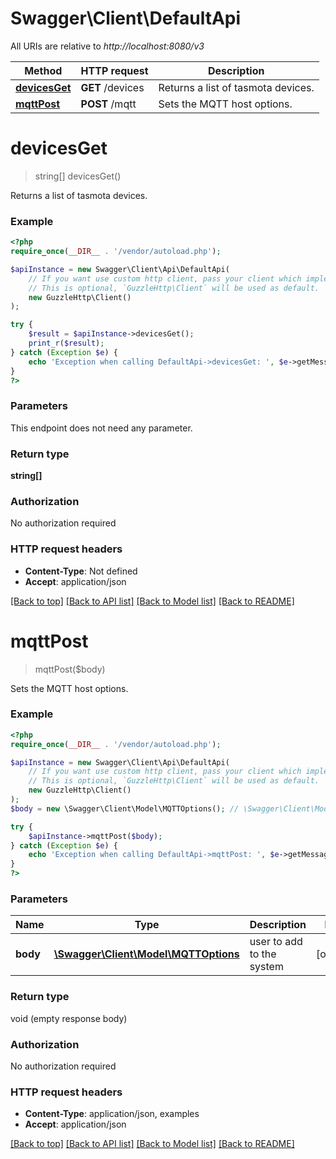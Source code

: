 # Swagger\Client\DefaultApi

All URIs are relative to *http://localhost:8080/v3*

Method | HTTP request | Description
------------- | ------------- | -------------
[**devicesGet**](DefaultApi.md#devicesget) | **GET** /devices | Returns a list of tasmota devices.
[**mqttPost**](DefaultApi.md#mqttpost) | **POST** /mqtt | Sets the MQTT host options.

# **devicesGet**
> string[] devicesGet()

Returns a list of tasmota devices.

### Example
```php
<?php
require_once(__DIR__ . '/vendor/autoload.php');

$apiInstance = new Swagger\Client\Api\DefaultApi(
    // If you want use custom http client, pass your client which implements `GuzzleHttp\ClientInterface`.
    // This is optional, `GuzzleHttp\Client` will be used as default.
    new GuzzleHttp\Client()
);

try {
    $result = $apiInstance->devicesGet();
    print_r($result);
} catch (Exception $e) {
    echo 'Exception when calling DefaultApi->devicesGet: ', $e->getMessage(), PHP_EOL;
}
?>
```

### Parameters
This endpoint does not need any parameter.

### Return type

**string[]**

### Authorization

No authorization required

### HTTP request headers

 - **Content-Type**: Not defined
 - **Accept**: application/json

[[Back to top]](#) [[Back to API list]](../../README.md#documentation-for-api-endpoints) [[Back to Model list]](../../README.md#documentation-for-models) [[Back to README]](../../README.md)

# **mqttPost**
> mqttPost($body)

Sets the MQTT host options.

### Example
```php
<?php
require_once(__DIR__ . '/vendor/autoload.php');

$apiInstance = new Swagger\Client\Api\DefaultApi(
    // If you want use custom http client, pass your client which implements `GuzzleHttp\ClientInterface`.
    // This is optional, `GuzzleHttp\Client` will be used as default.
    new GuzzleHttp\Client()
);
$body = new \Swagger\Client\Model\MQTTOptions(); // \Swagger\Client\Model\MQTTOptions | user to add to the system

try {
    $apiInstance->mqttPost($body);
} catch (Exception $e) {
    echo 'Exception when calling DefaultApi->mqttPost: ', $e->getMessage(), PHP_EOL;
}
?>
```

### Parameters

Name | Type | Description  | Notes
------------- | ------------- | ------------- | -------------
 **body** | [**\Swagger\Client\Model\MQTTOptions**](../Model/MQTTOptions.md)| user to add to the system | [optional]

### Return type

void (empty response body)

### Authorization

No authorization required

### HTTP request headers

 - **Content-Type**: application/json, examples
 - **Accept**: application/json

[[Back to top]](#) [[Back to API list]](../../README.md#documentation-for-api-endpoints) [[Back to Model list]](../../README.md#documentation-for-models) [[Back to README]](../../README.md)

